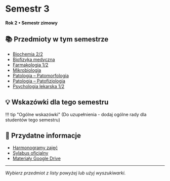 # Semestr 3

**Rok 2 • Semestr zimowy**

## 📚 Przedmioty w tym semestrze

- [Biochemia 2/2](biochemia-2.md)
- [Biofizyka medyczna](biofizyka.md)
- [Farmakologia 1/2](farmakologia-1.md)
- [Mikrobiologia](mikrobiologia.md)
- [Patologia – Patomorfologia](patomorfologia.md)
- [Patologia – Patofizjologia](patofizjologia.md)
- [Psychologia lekarska 1/2](psychologia-1.md)

## 💡 Wskazówki dla tego semestru

!!! tip "Ogólne wskazówki"
    (Do uzupełnienia - dodaj ogólne rady dla studentów tego semestru)

## 🔗 Przydatne informacje

- [Harmonogramy zajęć](https://wl.cm.uj.edu.pl/dydaktyka/kierunek-lekarski/)
- [Sylabus oficjalny](https://sylabus.cm-uj.krakow.pl/pl/8/1/7/1/1#nav-tab-9)
- [Materiały Google Drive](https://drive.google.com/drive/folders/1SpFEsQDlYYFfqb4o5AEM0aGhNiRsWlTN)

---

*Wybierz przedmiot z listy powyżej lub użyj wyszukiwarki.*
